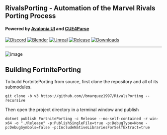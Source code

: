 RivalsPorting - Automation of the Marvel Rivals Porting Process
------------------------------------------

#### Powered by [Avalonia UI](https://avaloniaui.net/) and [CUE4Parse](https://github.com/FabianFG/CUE4Parse)

[![Discord](https://discord.com/api/guilds/866821077769781249/widget.png?style=shield)](https://discord.gg/X7dzY6TUzw)
[![Blender](https://img.shields.io/badge/Blender-4.2+-blue?logo=blender&logoColor=white&color=orange)](https://www.blender.org/download/)
[![Unreal](https://img.shields.io/badge/Unreal-5.4+-blue?logo=unreal-engine&logoColor=white&color=white)](https://www.unrealengine.com/en-US/download)
[![Release](https://img.shields.io/github/release/bmarquez1997/RivalsPorting)]()
[![Downloads](https://img.shields.io/github/downloads/bmarquez1997/RivalsPorting/total?color=green)]()
***

![image](https://github.com/user-attachments/assets/960d0dc5-695f-43b6-be0c-db74efdf1a17)

## Building FortnitePorting

To build FortnitePorting from source, first clone the repository and all of its submodules.

```
git clone -b v3 https://github.com//bmarquez1997/RivalsPorting --recursive
```

Then open the project directory in a terminal window and publish

```
dotnet publish FortnitePorting -c Release --no-self-contained -r win-x64 -o "./Release" -p:PublishSingleFile=true -p:DebugType=None -p:DebugSymbols=false -p:IncludeNativeLibrariesForSelfExtract=true
```
